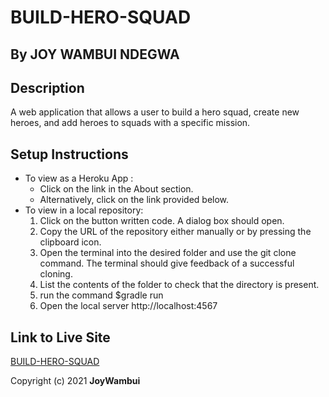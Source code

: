 # BUILD-HERO-SQUAD
## By JOY WAMBUI NDEGWA
## Description
 A web application that allows a user to build a hero squad, create new heroes, and add heroes to squads with a specific mission.
## Setup Instructions
 + To view as a Heroku App :
   * Click on the link in the About section.
   * Alternatively, click on the link provided below.
 + To view in a local repository:
   1. Click on the button written code. A dialog box should open.
   2. Copy the URL of the repository either manually or by pressing the clipboard icon.
   3. Open the terminal into the desired folder and use the git clone command. 
   The terminal should give feedback of a successful cloning.
   4. List the contents of the folder to check that the directory is present.
   5. run the command $gradle run
   6. Open the local server http://localhost:4567
## Link to Live Site
 [ BUILD-HERO-SQUAD](https://build-hero-squad.herokuapp.com/)

 Copyright (c) 2021 **JoyWambui**
